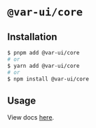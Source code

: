 # `@var-ui/core`

## Installation

```sh
$ pnpm add @var-ui/core
# or
$ yarn add @var-ui/core
# or
$ npm install @var-ui/core
```

## Usage

View docs [here]().

